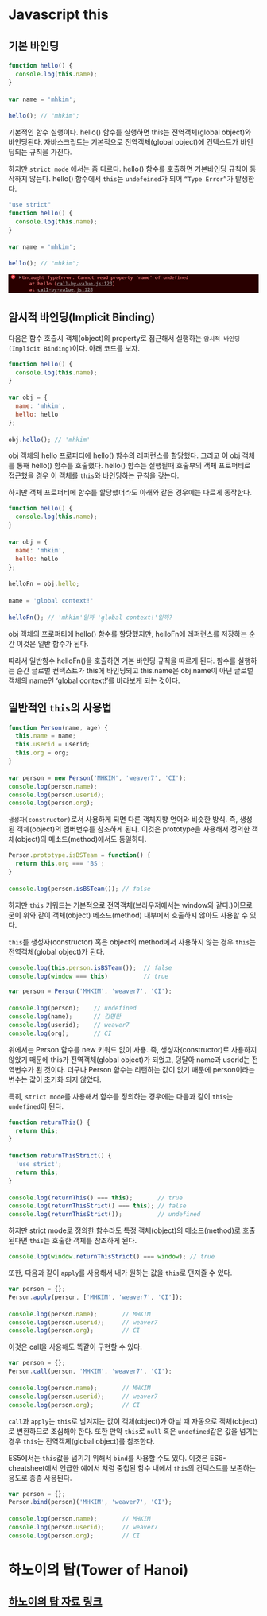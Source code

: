 # Javascript this

## **기본 바인딩**

```javascript
function hello() {
  console.log(this.name);
}

var name = 'mhkim';

hello(); // "mhkim";
```

기본적인 함수 실행이다. hello() 함수를 실행하면 this는 전역객체(global object)와 바인딩된다. 자바스크립트는 기본적으로 전역객체(global object)에 컨텍스트가 바인딩되는 규칙을 가진다.

하지만 `strict mode` 에서는 좀 다르다. hello() 함수를 호출하면 기본바인딩 규칙이 동작하지 않는다. hello() 함수에서 `this`는 `undefeined`가 되어 `“Type Error”`가 발생한다.

```javascript
"use strict"
function hello() {
  console.log(this.name);
}

var name = 'mhkim';

hello(); // "mhkim";
```

![](./../image/lec002/image004.png)

## **암시적 바인딩(Implicit Binding)**

다음은 함수 호출시 객체(object)의 property로 접근해서 실행하는 `암시적 바인딩(Implicit Binding)`이다. 아래 코드를 보자.

```javascript
function hello() {
  console.log(this.name);
}

var obj = {
  name: 'mhkim',
  hello: hello
};

obj.hello(); // 'mhkim'
```

obj 객체의 hello 프로퍼티에 hello() 함수의 레퍼런스를 할당했다. 그리고 이 obj 객체를 통해 hello() 함수를 호출했다. hello() 함수는 실행될때 호출부의 객체 프로퍼티로 접근했을 경우 이 객체를 `this`와 바인딩하는 규칙을 갖는다.

하지만 객체 프로퍼티에 함수를 할당했더라도 아래와 같은 경우에는 다르게 동작한다.

```javascript
function hello() {
  console.log(this.name);
}

var obj = {
  name: 'mhkim',
  hello: hello
};

helloFn = obj.hello;

name = 'global context!'

helloFn(); // 'mhkim'일까 'global context!'일까?
```

obj 객체의 프로퍼티에 hello() 함수를 할당했지만, helloFn에 레퍼런스를 저장하는 순간 이것은 일반 함수가 된다.

따라서 일반함수 helloFn()을 호출하면 기본 바인딩 규칙을 따르게 된다. 함수를 실행하는 순간 글로벌 컨택스트가 this에 바인딩되고 this.name은 obj.name이 아닌 글로벌 객체의 name인 ‘global context!’를 바라보게 되는 것이다.


## **일반적인 `this`의 사용법**

```javascript
function Person(name, age) {
  this.name = name;
  this.userid = userid;
  this.org = org;
}

var person = new Person('MHKIM', 'weaver7', 'CI');
console.log(person.name);
console.log(person.userid);
console.log(person.org);
```


`생성자(constructor)`로서 사용하게 되면 다른 객체지향 언어와 비슷한 방식. 즉, 생성된 객체(object)의 멤버변수를 참조하게 된다. 이것은 prototype을 사용해서 정의한 객체(object)의 메소드(method)에서도 동일하다.

```javascript
Person.prototype.isBSTeam = function() {
  return this.org === 'BS';
}

console.log(person.isBSTeam()); // false
```

하지만 `this` 키워드는 기본적으로 전역객체(브라우저에서는 window와 같다.)이므로 굳이 위와 같이 객체(object) 메소드(method) 내부에서 호출하지 않아도 사용할 수 있다.

`this`를 생성자(constructor) 혹은 object의 method에서 사용하지 않는 경우 `this`는 전역객체(global object)가 된다.

```javascript
console.log(this.person.isBSTeam());  // false
console.log(window === this)          // true
```

```javascript
var person = Person('MHKIM', 'weaver7', 'CI');

console.log(person);    // undefined
console.log(name);      // 김명한
console.log(userid);    // weaver7
console.log(org);       // CI
```

위에서는 Person 함수를 new 키워드 없이 사용. 즉, 생성자(constructor)로 사용하지 않았기 때문에 this가 전역객체(global object)가 되었고, 덩달아 name과 userid는 전역변수가 된 것이다. 더구나 Person 함수는 리턴하는 값이 없기 때문에 person이라는 변수는 값이 초기화 되지 않았다.

특히, `strict mode`를 사용해서 함수를 정의하는 경우에는 다음과 같이 `this`는 `undefined`이 된다.


```javascript
function returnThis() {
  return this;
}

function returnThisStrict() {
  'use strict';
  return this;
}

console.log(returnThis() === this);       // true
console.log(returnThisStrict() === this); // false
console.log(returnThisStrict());          // undefined
```

하지만 strict mode로 정의한 함수라도 특정 객체(object)의 메소드(method)로 호출된다면 `this`는 호출한 객체를 참조하게 된다.

```javascript
console.log(window.returnThisStrict() === window); // true
```

또한, 다음과 같이 `apply`를 사용해서 내가 원하는 값을 `this`로 던져줄 수 있다.

```javascript
var person = {};
Person.apply(person, ['MHKIM', 'weaver7', 'CI']);

console.log(person.name);       // MHKIM
console.log(person.userid);     // weaver7
console.log(person.org);        // CI
```

이것은 call을 사용해도 똑같이 구현할 수 있다.

```javascript
var person = {};
Person.call(person, 'MHKIM', 'weaver7', 'CI');

console.log(person.name);       // MHKIM
console.log(person.userid);     // weaver7
console.log(person.org);        // CI
```

`call`과 `apply`는 `this`로 넘겨지는 값이 객체(object)가 아닐 때 자동으로 객체(object)로 변환하므로 조심해야 한다. 또한 만약 `this`로 `null` 혹은 `undefined`같은 값을 넘기는 경우 `this`는 전역객체(global object)를 참조한다.

ES5에서는 `this`값을 넘기기 위해서 `bind`를 사용할 수도 있다. 이것은 ES6-cheatsheet에서 언급한 예에서 처럼 중첩된 함수 내에서 `this`의 컨텍스트를 보존하는 용도로 종종 사용된다.

```javascript
var person = {};
Person.bind(person)('MHKIM', 'weaver7', 'CI');

console.log(person.name);       // MHKIM
console.log(person.userid);     // weaver7
console.log(person.org);        // CI
```

# **하노이의 탑(Tower of Hanoi)**

## [하노이의 탑 자료 링크](./lec_Hanoi.pdf)